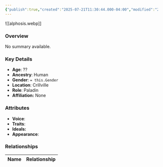 ```yaml
---
{"publish":true,"created":"2025-07-21T11:30:44.000-04:00","modified":"2025-07-25T11:33:59.000-04:00","cssclasses":""}
---
```



![[alphosis.webp]]

### Overview
No summary available.

### Key Details
- **Age**: ??
- **Ancestry**: Human
- **Gender**: `= this.Gender`
- **Location**: Crillville
- **Role**: Paladin
- **Affiliation:** None

### Attributes
- **Voice**: 
- **Traits**: 
- **Ideals:** 
- **Appearance**:

### Relationships

| Name  | Relationship |
| ----- | ------------ |
